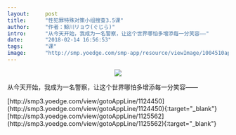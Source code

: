 ```yaml
---
layout:     post
title:      "性犯罪特殊对策小组搜查3.5课"
author:     "作者：鯨川リョウ(ぐじら)"
intro:      "从今天开始，我成为一名警察，让这个世界哪怕多增添每一分笑容——"
date:       "2018-02-14 16:56:53"
tags:       "课"
image:      "http://smp.yoedge.com/smp-app/resource/viewImage/1004510appline.png"
---
```

<div style="text-align: center">
<p><img src="http://smp.yoedge.com/smp-app/resource/viewImage/1004510appline.png"/></p>
</div>
<p class="post-meta">
<span>从今天开始，我成为一名警察，让这个世界哪怕多增添每一分笑容——</span>
</p>
[http://smp3.yoedge.com/view/gotoAppLine/1124450](http://smp3.yoedge.com/view/gotoAppLine/1124450){:target="_blank"}
[http://smp3.yoedge.com/view/gotoAppLine/1125562](http://smp3.yoedge.com/view/gotoAppLine/1125562){:target="_blank"}


